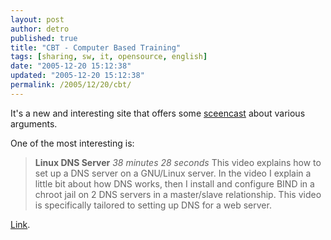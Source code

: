 ```yaml
---
layout: post
author: detro
published: true
title: "CBT - Computer Based Training"
tags: [sharing, sw, it, opensource, english]
date: "2005-12-20 15:12:38"
updated: "2005-12-20 15:12:38"
permalink: /2005/12/20/cbt/
---
```


It's a new and interesting site that offers some <a target="_new" href="http://en.wikipedia.org/wiki/Screencast">sceencast</a> about various arguments.

One of the most interesting is:
<blockquote><strong>Linux DNS Server</strong>
<em>38 minutes 28 seconds</em>
This video explains how to set up a DNS server on a GNU/Linux server. In the video I explain a little bit about how DNS works, then I install and configure BIND in a chroot jail on 2 DNS servers in a master/slave relationship. This video is specifically tailored to setting up DNS for a web server.</blockquote>

<a href="http://cbt4free.org/videos.php">Link</a>.


